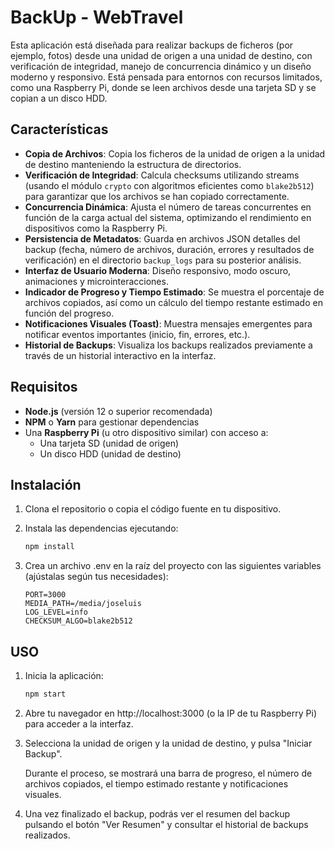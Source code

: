# BackUp - WebTravel

Esta aplicación está diseñada para realizar backups de ficheros (por ejemplo, fotos) desde una unidad de origen a una unidad de destino, con verificación de integridad, manejo de concurrencia dinámico y un diseño moderno y responsivo. Está pensada para entornos con recursos limitados, como una Raspberry Pi, donde se leen archivos desde una tarjeta SD y se copian a un disco HDD.

## Características

- **Copia de Archivos**: Copia los ficheros de la unidad de origen a la unidad de destino manteniendo la estructura de directorios.
- **Verificación de Integridad**: Calcula checksums utilizando streams (usando el módulo `crypto` con algoritmos eficientes como `blake2b512`) para garantizar que los archivos se han copiado correctamente.
- **Concurrencia Dinámica**: Ajusta el número de tareas concurrentes en función de la carga actual del sistema, optimizando el rendimiento en dispositivos como la Raspberry Pi.
- **Persistencia de Metadatos**: Guarda en archivos JSON detalles del backup (fecha, número de archivos, duración, errores y resultados de verificación) en el directorio `backup_logs` para su posterior análisis.
- **Interfaz de Usuario Moderna**: Diseño responsivo, modo oscuro, animaciones y microinteracciones.
- **Indicador de Progreso y Tiempo Estimado**: Se muestra el porcentaje de archivos copiados, así como un cálculo del tiempo restante estimado en función del progreso.
- **Notificaciones Visuales (Toast)**: Muestra mensajes emergentes para notificar eventos importantes (inicio, fin, errores, etc.).
- **Historial de Backups**: Visualiza los backups realizados previamente a través de un historial interactivo en la interfaz.

## Requisitos

- **Node.js** (versión 12 o superior recomendada)
- **NPM** o **Yarn** para gestionar dependencias
- Una **Raspberry Pi** (u otro dispositivo similar) con acceso a:
  - Una tarjeta SD (unidad de origen)
  - Un disco HDD (unidad de destino)

## Instalación

1. Clona el repositorio o copia el código fuente en tu dispositivo.
2. Instala las dependencias ejecutando:
   ```bash
   npm install
   ```

3. Crea un archivo .env en la raíz del proyecto con las siguientes variables (ajústalas según tus necesidades):
   ```env
   PORT=3000
   MEDIA_PATH=/media/joseluis
   LOG_LEVEL=info
   CHECKSUM_ALGO=blake2b512
   ```

## USO
1. Inicia la aplicación:
   ```bash
   npm start
   ```
2. Abre tu navegador en http://localhost:3000 (o la IP de tu Raspberry Pi) para acceder a la interfaz.
3. Selecciona la unidad de origen y la unidad de destino, y pulsa "Iniciar Backup".
   
   Durante el proceso, se mostrará una barra de progreso, el número de archivos copiados, el tiempo estimado restante y notificaciones visuales.
4. Una vez finalizado el backup, podrás ver el resumen del backup pulsando el botón "Ver Resumen" y consultar el historial de backups realizados.

